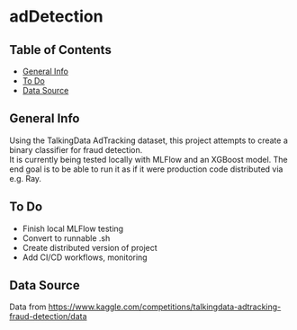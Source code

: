 # adDetection

## Table of Contents
* [General Info](#general-info)
* [To Do](#to-do)
* [Data Source](#data-source)

## General Info
Using the TalkingData AdTracking dataset, this project attempts to create a binary classifier for fraud detection.  
It is currently being tested locally with MLFlow and an XGBoost model.  The end goal is to be able to run it as if it were production code distributed via e.g. Ray.


## To Do
- Finish local MLFlow testing
- Convert to runnable .sh
- Create distributed version of project
- Add CI/CD workflows, monitoring


## Data Source
Data from https://www.kaggle.com/competitions/talkingdata-adtracking-fraud-detection/data